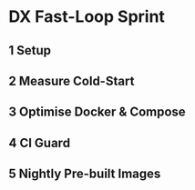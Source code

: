 # DX Fast-Loop Sprint

## 1 Setup

## 2 Measure Cold-Start

## 3 Optimise Docker & Compose

## 4 CI Guard

## 5 Nightly Pre-built Images
